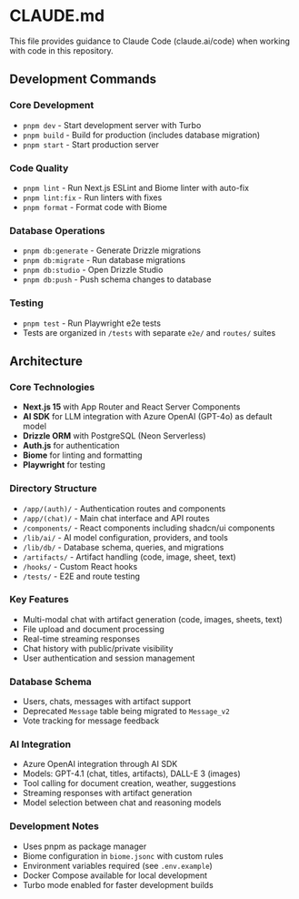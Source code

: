 # CLAUDE.md

This file provides guidance to Claude Code (claude.ai/code) when working with code in this repository.

## Development Commands

### Core Development
- `pnpm dev` - Start development server with Turbo
- `pnpm build` - Build for production (includes database migration)
- `pnpm start` - Start production server

### Code Quality
- `pnpm lint` - Run Next.js ESLint and Biome linter with auto-fix
- `pnpm lint:fix` - Run linters with fixes
- `pnpm format` - Format code with Biome

### Database Operations
- `pnpm db:generate` - Generate Drizzle migrations
- `pnpm db:migrate` - Run database migrations
- `pnpm db:studio` - Open Drizzle Studio
- `pnpm db:push` - Push schema changes to database

### Testing
- `pnpm test` - Run Playwright e2e tests
- Tests are organized in `/tests` with separate `e2e/` and `routes/` suites

## Architecture

### Core Technologies
- **Next.js 15** with App Router and React Server Components
- **AI SDK** for LLM integration with Azure OpenAI (GPT-4o) as default model
- **Drizzle ORM** with PostgreSQL (Neon Serverless)
- **Auth.js** for authentication
- **Biome** for linting and formatting
- **Playwright** for testing

### Directory Structure
- `/app/(auth)/` - Authentication routes and components
- `/app/(chat)/` - Main chat interface and API routes
- `/components/` - React components including shadcn/ui components
- `/lib/ai/` - AI model configuration, providers, and tools
- `/lib/db/` - Database schema, queries, and migrations
- `/artifacts/` - Artifact handling (code, image, sheet, text)
- `/hooks/` - Custom React hooks
- `/tests/` - E2E and route testing

### Key Features
- Multi-modal chat with artifact generation (code, images, sheets, text)
- File upload and document processing
- Real-time streaming responses
- Chat history with public/private visibility
- User authentication and session management

### Database Schema
- Users, chats, messages with artifact support
- Deprecated `Message` table being migrated to `Message_v2`
- Vote tracking for message feedback

### AI Integration
- Azure OpenAI integration through AI SDK
- Models: GPT-4.1 (chat, titles, artifacts), DALL-E 3 (images)
- Tool calling for document creation, weather, suggestions
- Streaming responses with artifact generation
- Model selection between chat and reasoning models

### Development Notes
- Uses pnpm as package manager
- Biome configuration in `biome.jsonc` with custom rules
- Environment variables required (see `.env.example`)
- Docker Compose available for local development
- Turbo mode enabled for faster development builds